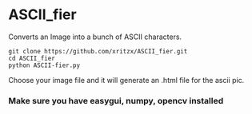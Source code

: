 # ASCII_fier
Converts an Image into a bunch of ASCII characters.
```
git clone https://github.com/xritzx/ASCII_fier.git
cd ASCII_fier
python ASCII-fier.py
```
Choose your image file and it will generate an .html file for the ascii pic.
### Make sure you have easygui, numpy, opencv installed

